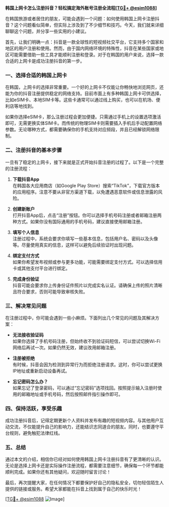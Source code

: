 **韩国上网卡怎么注册抖音？轻松搞定海外账号注册全流程[[TG💪+ @esim1088](https://t.me/s/esim1088)]**

在韩国旅游或者居住的朋友，可能会遇到一个问题：如何使用韩国上网卡注册抖音？这个问题看似简单，但实际上涉及到了不少细节和技巧。今天，我们就来详细聊聊这个问题，并分享一些实用的小建议。

首先，让我们明确一点：抖音是一款全球性的短视频社交平台，它支持多个国家和地区的用户注册和使用。然而，由于国内网络环境的特殊性，抖音在某些国家或地区可能需要借助一些工具才能顺利注册和登录。对于在韩国的用户来说，选择一款合适的上网卡是成功注册抖音的第一步。

### **一、选择合适的韩国上网卡**

在韩国，上网卡的选择非常重要。一个好的上网卡不仅能让你畅快地浏览网页，还能为你的抖音注册提供稳定的网络支持。目前市面上有多种韩国上网卡可供选择，比如eSIM卡、本地SIM卡等。这些卡通常可以通过线上购买，也可以在机场、便利店等地找到。

如果你选择eSIM卡，那么注册过程会更加便捷。只需通过手机上的设置选项激活即可，无需更换实体SIM卡。而传统的物理SIM卡则需要插入手机后手动配置网络参数。无论哪种方式，都需要确保你的手机支持对应频段，并且已经解锁网络限制。

### **二、注册抖音的基本步骤**

一旦有了稳定的上网卡，接下来就是正式开始抖音注册的过程了。以下是一个完整的注册流程：

1. **下载抖音App**  
   在韩国各大应用商店（如Google Play Store）搜索“TikTok”，下载官方版本的应用程序。注意不要从非官方渠道下载，以免遭遇恶意软件或信息泄露的风险。

2. **创建新账户**  
   打开抖音App后，点击“注册”按钮。你可以选择手机号码注册或者邮箱注册两种方式。如果你没有国际通用的手机号码，建议直接使用邮箱注册。

3. **填写个人信息**  
   注册过程中，系统会要求你填写一些基本信息，包括用户名、密码以及头像等。尽量使用真实的信息，这样可以避免后续验证时出现问题。

4. **绑定支付方式**  
   如果你希望发布视频或参与更多功能，可能需要绑定支付方式。可以选择信用卡或其他支付平台进行绑定。

5. **完成身份验证**  
   抖音可能会要求你上传身份证件照片以完成实名认证。请确保上传的照片清晰且符合要求，否则可能导致审核失败。

### **三、解决常见问题**

在注册过程中，你可能会遇到一些小麻烦。下面列出几个常见的问题及其解决方案：

- **无法接收验证码**  
  如果你选择了手机号码注册，但始终收不到验证码短信，可以尝试切换Wi-Fi网络后再试一次。如果仍然无效，建议改用邮箱注册。

- **注册被拒绝**  
  有时候，抖音会因为检测到异常行为而拒绝注册请求。这时，你可以尝试更换IP地址或重新启动设备再试。

- **忘记密码怎么办？**  
  如果忘记了登录密码，可以通过“忘记密码”选项找回。按照提示输入注册时使用的邮箱地址或手机号码，然后按照邮件指引操作即可。

### **四、保持活跃，享受乐趣**

成功注册抖音后，记得定期更新个人资料并发布有趣的短视频内容。与其他用户互动交流，不仅能提升自己的影响力，还能结识志同道合的朋友。同时，也要遵守平台规则，避免触犯法律红线。

### **五、总结**

通过本文的介绍，相信你已经对如何使用韩国上网卡注册抖音有了更清晰的认识。无论是选择上网卡还是实际操作注册流程，都需要注意细节，确保每一个环节都能顺利完成。如果你还有其他疑问，欢迎随时留言讨论！

最后，再次提醒大家，在任何情况下都要保护好自己的隐私安全，切勿轻信陌生人提供的链接或服务。希望大家都能在抖音上找到属于自己的快乐时光！

[[TG💪+ @esim1088](https://t.me/s/esim1088) ![Image](https://i.postimg.cc/4NQfJmqS/Snipaste-2025-05-13-00-14-12.png)]